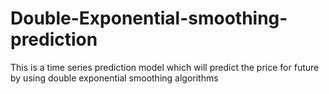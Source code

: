 # Double-Exponential-smoothing-prediction
This is a time series prediction model which will predict the price for future by using double exponential smoothing algorithms
